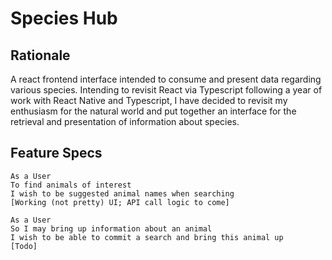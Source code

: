 # Species Hub

## Rationale

A react frontend interface intended to consume and present data regarding
various species. 
Intending to revisit React via Typescript following a year
of work with React Native and Typescript, I have decided to revisit my
enthusiasm for the natural world and put together an interface for the 
retrieval and presentation of information about species.

## Feature Specs 

```
As a User
To find animals of interest
I wish to be suggested animal names when searching
[Working (not pretty) UI; API call logic to come]
```

```
As a User
So I may bring up information about an animal
I wish to be able to commit a search and bring this animal up
[Todo]
```

